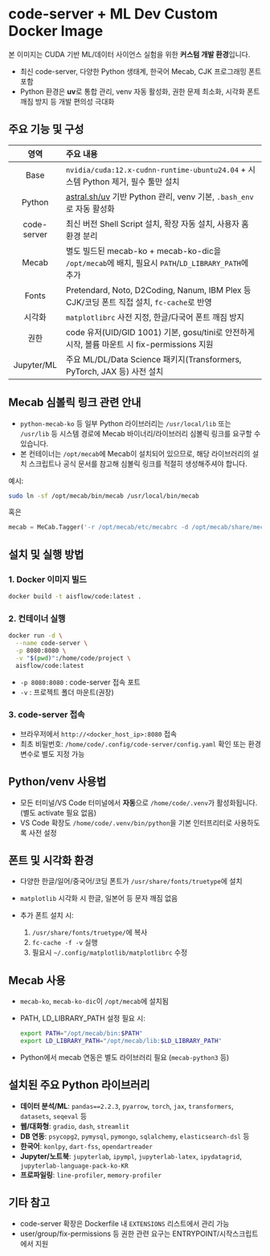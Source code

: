 # code-server + ML Dev Custom Docker Image

본 이미지는 CUDA 기반 ML/데이터 사이언스 실험을 위한 **커스텀 개발 환경**입니다.

- 최신 code-server, 다양한 Python 생태계, 한국어 Mecab, CJK 프로그래밍 폰트 포함
- Python 환경은 **uv**로 통합 관리, venv 자동 활성화, 권한 문제 최소화, 시각화 폰트 깨짐 방지 등 개발 편의성 극대화

## 주요 기능 및 구성

|    영역     | 주요 내용                                                                                         |
| :---------: | :------------------------------------------------------------------------------------------------ |
|    Base     | `nvidia/cuda:12.x-cudnn-runtime-ubuntu24.04` + 시스템 Python 제거, 필수 툴만 설치                 |
|   Python    | [astral.sh/uv](https://astral.sh/uv) 기반 Python 관리, venv 기본, `.bash_env`로 자동 활성화       |
| code-server | 최신 버전 Shell Script 설치, 확장 자동 설치, 사용자 홈 환경 분리                                  |
|    Mecab    | 별도 빌드된 mecab-ko + mecab-ko-dic을 `/opt/mecab`에 배치, 필요시 `PATH`/`LD_LIBRARY_PATH`에 추가 |
|    Fonts    | Pretendard, Noto, D2Coding, Nanum, IBM Plex 등 CJK/코딩 폰트 직접 설치, `fc-cache`로 반영         |
|   시각화    | `matplotlibrc` 사전 지정, 한글/다국어 폰트 깨짐 방지                                              |
|    권한     | code 유저(UID/GID 1001) 기본, gosu/tini로 안전하게 시작, 볼륨 마운트 시 fix-permissions 지원      |
| Jupyter/ML  | 주요 ML/DL/Data Science 패키지(Transformers, PyTorch, JAX 등) 사전 설치                           |

## Mecab 심볼릭 링크 관련 안내

- `python-mecab-ko` 등 일부 Python 라이브러리는 `/usr/local/lib` 또는 `/usr/lib` 등 시스템 경로에 Mecab 바이너리/라이브러리 심볼릭 링크를 요구할 수 있습니다.
- 본 컨테이너는 `/opt/mecab`에 Mecab이 설치되어 있으므로,
  해당 라이브러리의 설치 스크립트나 공식 문서를 참고해 심볼릭 링크를 적절히 생성해주셔야 합니다.

예시:

```bash
sudo ln -sf /opt/mecab/bin/mecab /usr/local/bin/mecab
```

혹은

```py
mecab = MeCab.Tagger('-r /opt/mecab/etc/mecabrc -d /opt/mecab/share/mecab-ko-dic')
```

## 설치 및 실행 방법

### 1. Docker 이미지 빌드

```bash
docker build -t aisflow/code:latest .
```

### 2. 컨테이너 실행

```bash
docker run -d \
  --name code-server \
  -p 8080:8080 \
  -v "$(pwd)":/home/code/project \
  aisflow/code:latest
```

- `-p 8080:8080` : code-server 접속 포트
- `-v` : 프로젝트 폴더 마운트(권장)

### 3. code-server 접속

- 브라우저에서 `http://<docker_host_ip>:8080` 접속
- 최초 비밀번호: `/home/code/.config/code-server/config.yaml` 확인 또는 환경변수로 별도 지정 가능

## Python/venv 사용법

- 모든 터미널/VS Code 터미널에서 **자동**으로 `/home/code/.venv`가 활성화됩니다. (별도 activate 필요 없음)
- VS Code 확장도 `/home/code/.venv/bin/python`을 기본 인터프리터로 사용하도록 사전 설정

## 폰트 및 시각화 환경

- 다양한 한글/일어/중국어/코딩 폰트가 `/usr/share/fonts/truetype`에 설치
- `matplotlib` 시각화 시 한글, 일본어 등 문자 깨짐 없음
- 추가 폰트 설치 시:

  1. `/usr/share/fonts/truetype/`에 복사
  2. `fc-cache -f -v` 실행
  3. 필요시 `~/.config/matplotlib/matplotlibrc` 수정

## Mecab 사용

- `mecab-ko`, `mecab-ko-dic`이 `/opt/mecab`에 설치됨
- PATH, LD_LIBRARY_PATH 설정 필요 시:

  ```sh
  export PATH="/opt/mecab/bin:$PATH"
  export LD_LIBRARY_PATH="/opt/mecab/lib:$LD_LIBRARY_PATH"
  ```

- Python에서 mecab 연동은 별도 라이브러리 필요 (`mecab-python3` 등)

## 설치된 주요 Python 라이브러리

- **데이터 분석/ML**: `pandas==2.2.3`, `pyarrow`, `torch`, `jax`, `transformers`, `datasets`, `seqeval` 등
- **웹/대화형**: `gradio`, `dash`, `streamlit`
- **DB 연동**: `psycopg2`, `pymysql`, `pymongo`, `sqlalchemy`, `elasticsearch-dsl` 등
- **한국어**: `konlpy`, `dart-fss`, `opendartreader`
- **Jupyter/노트북**: `jupyterlab`, `ipympl`, `jupyterlab-latex`, `ipydatagrid`, `jupyterlab-language-pack-ko-KR`
- **프로파일링**: `line-profiler`, `memory-profiler`

## 기타 참고

- code-server 확장은 Dockerfile 내 `EXTENSIONS` 리스트에서 관리 가능
- user/group/fix-permissions 등 권한 관련 요구는 ENTRYPOINT/시작스크립트에서 지원
